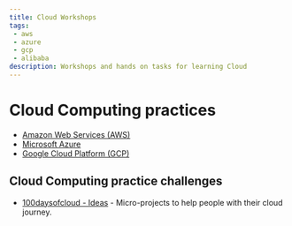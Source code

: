```yaml
---
title: Cloud Workshops
tags:
 - aws
 - azure
 - gcp
 - alibaba
description: Workshops and hands on tasks for learning Cloud
---
```


# Cloud Computing practices

- [Amazon Web Services (AWS)](#)
- [Microsoft Azure](azure)
- [Google Cloud Platform (GCP)](#)

## Cloud Computing practice challenges

- [100daysofcloud - Ideas](https://github.com/100DaysOfCloud/100DaysOfCloudIdeas) -  Micro-projects to help people with their cloud journey.

